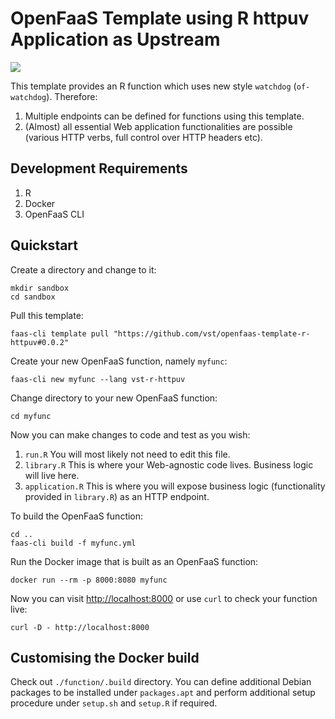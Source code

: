 # OpenFaaS Template using R httpuv Application as Upstream

![](https://img.shields.io/github/v/release/vst/openfaas-template-r-httpuv)

This template provides an R function which uses new style
`watchdog` (`of-watchdog`). Therefore:

1. Multiple endpoints can be defined for functions using this template.
2. (Almost) all essential Web application functionalities are possible
   (various HTTP verbs, full control over HTTP headers etc).

## Development Requirements

1. R
2. Docker
3. OpenFaaS CLI

## Quickstart

Create a directory and change to it:

```
mkdir sandbox
cd sandbox
```

Pull this template:

```
faas-cli template pull "https://github.com/vst/openfaas-template-r-httpuv#0.0.2"
```

Create your new OpenFaaS function, namely `myfunc`:

```
faas-cli new myfunc --lang vst-r-httpuv
```

Change directory to your new OpenFaaS function:

```
cd myfunc
```

Now you can make changes to code and test as you wish:

1. `run.R` You will most likely not need to edit this file.
2. `library.R` This is where your Web-agnostic code lives. Business
   logic will live here.
3. `application.R` This is where you will expose business logic
   (functionality provided in `library.R`) as an HTTP endpoint.

To build the OpenFaaS function:

```
cd ..
faas-cli build -f myfunc.yml
```

Run the Docker image that is built as an OpenFaaS function:

```
docker run --rm -p 8000:8080 myfunc
```

Now you can visit [http://localhost:8000](http://localhost:8000) or
use `curl` to check your function live:

```
curl -D - http://localhost:8000
```

## Customising the Docker build

Check out `./function/.build` directory. You can define additional
Debian packages to be installed under `packages.apt` and perform
additional setup procedure under `setup.sh` and `setup.R` if required.
